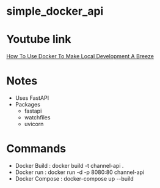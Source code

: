 # simple_docker_api

# Youtube link
[How To Use Docker To Make Local Development A Breeze](https://youtu.be/zkMRWDQV4Tg)

# Notes
- Uses FastAPI
- Packages
    - fastapi
    - watchfiles
    - uvicorn

# Commands
- Docker Build : docker build -t channel-api . 
- Docker run : docker run -d -p 8080:80 channel-api
- Docker Compose : docker-compose up --build

